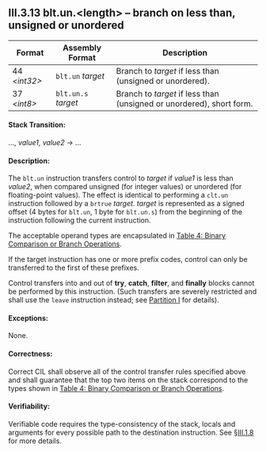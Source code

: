 ## III.3.13 blt.un.\<length\> &ndash; branch on less than, unsigned or unordered

 | Format | Assembly Format | Description
 | ---- | ---- | ----
 | 44 _\<int32\>_ | `blt.un` _target_ | Branch to _target_ if less than (unsigned or unordered).
 | 37 _\<int8\>_ | `blt.un.s` _target_ | Branch to _target_ if less than (unsigned or unordered), short form.

#### Stack Transition:

&hellip;, _value1_, _value2_ &rarr; &hellip;

#### Description:

The `blt.un` instruction transfers control to _target_ if _value1_ is less than _value2_, when compared unsigned (for integer values) or unordered (for floating-point values). The effect is identical to performing a `clt.un` instruction followed by a `brtrue` _target_. _target_ is represented as a signed offset (4 bytes for `blt.un`, 1 byte for `blt.un.s`) from the beginning of the instruction following the current instruction.

The acceptable operand types are encapsulated in [Table 4: Binary Comparison or Branch Operations](#todo-missing-hyperlink).

If the target instruction has one or more prefix codes, control can only be transferred to the first of these prefixes.

Control transfers into and out of **try**, **catch**, **filter**, and **finally** blocks cannot be performed by this instruction. (Such transfers are severely restricted and shall use the `leave` instruction instead; see [Partition I](i.12.4.2-exception-handling.md) for details).

#### Exceptions:

None.

#### Correctness:

Correct CIL shall observe all of the control transfer rules specified above and shall guarantee that the top two items on the stack correspond to the types shown in [Table 4: Binary Comparison or Branch Operations](#todo-missing-hyperlink).

#### Verifiability:

Verifiable code requires the type-consistency of the stack, locals and arguments for every possible path to the destination instruction. See §[III.1.8](iii.1.8-verifiability-and-correctness.md) for more details.
